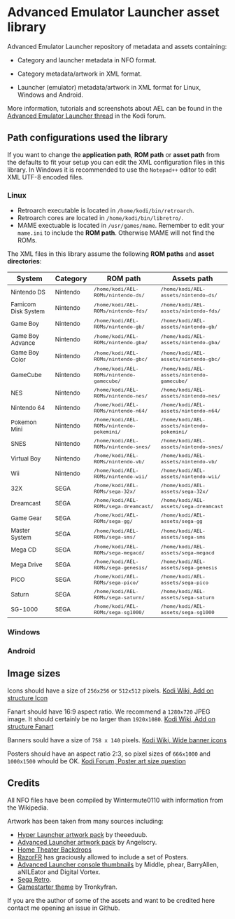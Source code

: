 # Advanced Emulator Launcher asset library #

Advanced Emulator Launcher repository of metadata and assets containing:

 * Category and launcher metadata in NFO format.
 
 * Category metadata/artwork in XML format.
 
 * Launcher (emulator) metadata/artwork in XML format for Linux, Windows and Android.

More information, tutorials and screenshots about AEL can be found in 
the [Advanced Emulator Launcher thread] in the Kodi forum.

[Advanced Emulator Launcher thread]: https://forum.kodi.tv/showthread.php?tid=287826

## Path configurations used the library ##

If you want to change the **application path**, **ROM path** or **asset path** from the defaults
to fit your setup you can edit the XML configuration files in this library. In Windows it is 
recommended to use the `Notepad++` editor to edit XML UTF-8 encoded files.

### Linux ###

 * Retroarch executable is located in `/home/kodi/bin/retroarch`.
 * Retroarch cores are located in `/home/kodi/bin/libretro/`.
 * MAME exectuable is located in `/usr/games/mame`. Remember to edit your `mame.ini` to include
   the **ROM path**. Otherwise MAME will not find the ROMs.

The XML files in this library assume the following **ROM paths** and **asset directories**:

| System                         | Category            | ROM path                                            | Assets path                                           |
|--------------------------------|---------------------|-----------------------------------------------------|-------------------------------------------------------|
| <sub>Nintendo DS</sub>         | <sub>Nintendo</sub> | <sub>`/home/kodi/AEL-ROMs/nintendo-ds/`</sub>       | <sub>`/home/kodi/AEL-assets/nintendo-ds/`</sub>       |
| <sub>Famicom Disk System</sub> | <sub>Nintendo</sub> | <sub>`/home/kodi/AEL-ROMs/nintendo-fds/`</sub>      | <sub>`/home/kodi/AEL-assets/nintendo-fds/`</sub>      |
| <sub>Game Boy</sub>            | <sub>Nintendo</sub> | <sub>`/home/kodi/AEL-ROMs/nintendo-gb/`</sub>       | <sub>`/home/kodi/AEL-assets/nintendo-gb/`</sub>       |
| <sub>Game Boy Advance</sub>    | <sub>Nintendo</sub> | <sub>`/home/kodi/AEL-ROMs/nintendo-gba/`</sub>      | <sub>`/home/kodi/AEL-assets/nintendo-gba/`</sub>      |
| <sub>Game Boy Color</sub>      | <sub>Nintendo</sub> | <sub>`/home/kodi/AEL-ROMs/nintendo-gbc/`</sub>      | <sub>`/home/kodi/AEL-assets/nintendo-gbc/`</sub>      |
| <sub>GameCube</sub>            | <sub>Nintendo</sub> | <sub>`/home/kodi/AEL-ROMs/nintendo-gamecube/`</sub> | <sub>`/home/kodi/AEL-assets/nintendo-gamecube/`</sub> |
| <sub>NES</sub>                 | <sub>Nintendo</sub> | <sub>`/home/kodi/AEL-ROMs/nintendo-nes/`</sub>      | <sub>`/home/kodi/AEL-assets/nintendo-nes/`</sub>      |
| <sub>Nintendo 64</sub>         | <sub>Nintendo</sub> | <sub>`/home/kodi/AEL-ROMs/nintendo-n64/`</sub>      | <sub>`/home/kodi/AEL-assets/nintendo-n64/`</sub>      |
| <sub>Pokemon Mini</sub>        | <sub>Nintendo</sub> | <sub>`/home/kodi/AEL-ROMs/nintendo-pokemini/`</sub> | <sub>`/home/kodi/AEL-assets/nintendo-pokemini/`</sub> |
| <sub>SNES</sub>                | <sub>Nintendo</sub> | <sub>`/home/kodi/AEL-ROMs/nintendo-snes/`</sub>     | <sub>`/home/kodi/AEL-assets/nintendo-snes/`</sub>     |
| <sub>Virtual Boy</sub>         | <sub>Nintendo</sub> | <sub>`/home/kodi/AEL-ROMs/nintendo-vb/`</sub>       | <sub>`/home/kodi/AEL-assets/nintendo-vb/`</sub>       |
| <sub>Wii</sub>                 | <sub>Nintendo</sub> | <sub>`/home/kodi/AEL-ROMs/nintendo-wii/`</sub>      | <sub>`/home/kodi/AEL-assets/nintendo-wii/`</sub>      |
| <sub>32X</sub>                 | <sub>SEGA</sub>     | <sub>`/home/kodi/AEL-ROMs/sega-32x/`</sub>          | <sub>`/home/kodi/AEL-assets/sega-32x/`</sub>          |
| <sub>Dreamcast</sub>           | <sub>SEGA</sub>     | <sub>`/home/kodi/AEL-ROMs/sega-dreamcast/`</sub>    | <sub>`/home/kodi/AEL-assets/sega-dreamcast`</sub>     |
| <sub>Game Gear</sub>           | <sub>SEGA</sub>     | <sub>`/home/kodi/AEL-ROMs/sega-gg/`</sub>           | <sub>`/home/kodi/AEL-assets/sega-gg`</sub>            |
| <sub>Master System</sub>       | <sub>SEGA</sub>     | <sub>`/home/kodi/AEL-ROMs/sega-sms/`</sub>          | <sub>`/home/kodi/AEL-assets/sega-sms`</sub>           |
| <sub>Mega CD</sub>             | <sub>SEGA</sub>     | <sub>`/home/kodi/AEL-ROMs/sega-megacd/`</sub>       | <sub>`/home/kodi/AEL-assets/sega-megacd`</sub>        |
| <sub>Mega Drive</sub>          | <sub>SEGA</sub>     | <sub>`/home/kodi/AEL-ROMs/sega-genesis/`</sub>      | <sub>`/home/kodi/AEL-assets/sega-genesis`</sub>       |
| <sub>PICO</sub>                | <sub>SEGA</sub>     | <sub>`/home/kodi/AEL-ROMs/sega-pico/`</sub>         | <sub>`/home/kodi/AEL-assets/sega-pico`</sub>          |
| <sub>Saturn</sub>              | <sub>SEGA</sub>     | <sub>`/home/kodi/AEL-ROMs/sega-saturn/`</sub>       | <sub>`/home/kodi/AEL-assets/sega-saturn`</sub>        |
| <sub>SG-1000</sub>             | <sub>SEGA</sub>     | <sub>`/home/kodi/AEL-ROMs/sega-sg1000/`</sub>       | <sub>`/home/kodi/AEL-assets/sega-sg1000`</sub>        |

### Windows ###

### Android ###

## Image sizes ##

Icons should have a size of `256x256` or `512x512` pixels. [Kodi Wiki, Add on structure Icon]

Fanart should have 16:9 aspect ratio. We recommend a `1280x720` JPEG image. It should certainly 
be no larger than `1920x1080`. [Kodi Wiki, Add on structure Fanart]

Banners sould have a size of `758 x 140` pixels. [Kodi Wiki, Wide banner icons]

Posters should have an aspect ratio 2:3, so pixel sizes of `666x1000` and `1000x1500` whould be
OK. [Kodi Forum, Poster art size question]

[Kodi Wiki, Add on structure Icon]: http://kodi.wiki/view/Add-on_structure#icon.png
[Kodi Wiki, Add on structure Fanart]: http://kodi.wiki/view/Add-on_structure#fanart.jpg
[Kodi Wiki, Wide banner icons]: http://kodi.wiki/view/Wide_banner_icons
[Kodi Forum, Poster art size question]: http://forum.kodi.tv/showthread.php?tid=155258

## Credits ##

All NFO files have been compiled by Wintermute0110 with information from the Wikipedia.

Artwork has been taken from many sources including:

  * [Hyper Launcher artwork pack] by theeeduub.
  * [Advanced Launcher artwork pack] by Angelscry.
  * [Home Theater Backdrops]
  * [RazorFR] has graciously allowed to include a set of Posters.
  * [Advanced Launcher console thumbnails] by Middle, phear, BarryAllen, aNILEator and Digital Vortex.
  * [Sega Retro].
  * [Gamestarter theme] by Tronkyfran.

If you are the author of some of the assets and want to be credited here contact me opening 
an issue in Github.

[Hyper Launcher artwork pack]: http://forum.kodi.tv/showthread.php?tid=258159
[Advanced Launcher artwork pack]: http://forum.kodi.tv/showthread.php?tid=85724
[Home Theater Backdrops]: http://www.htbackdrops.org
[RazorFR]: http://forum.kodi.tv/showthread.php?tid=273663
[Advanced Launcher console thumbnails]: http://forum.kodi.tv/showthread.php?tid=106921
[Sega Retro]: https://segaretro.org/
[Gamestarter theme]: https://retropie.org.uk/forum/user/tronkyfran
